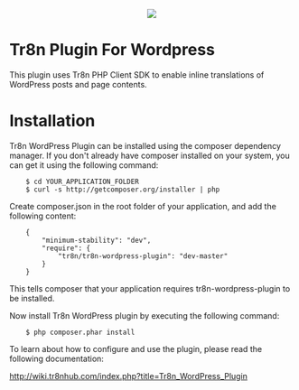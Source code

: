 <p align="center">
  <img src="https://raw.github.com/tr8n/tr8n/master/doc/screenshots/tr8nlogo.png">
</p>

Tr8n Plugin For Wordpress
=====================

This plugin uses Tr8n PHP Client SDK to enable inline translations of WordPress posts and page contents.

Installation
==================

Tr8n WordPress Plugin can be installed using the composer dependency manager. If you don't already have composer installed on your system, you can get it using the following command:

        $ cd YOUR_APPLICATION_FOLDER
        $ curl -s http://getcomposer.org/installer | php


Create composer.json in the root folder of your application, and add the following content:

        {
            "minimum-stability": "dev",
            "require": {
                "tr8n/tr8n-wordpress-plugin": "dev-master"
            }
        }

This tells composer that your application requires tr8n-wordpress-plugin to be installed.

Now install Tr8n WordPress plugin by executing the following command:


        $ php composer.phar install







To learn about how to configure and use the plugin, please read the following documentation:

http://wiki.tr8nhub.com/index.php?title=Tr8n_WordPress_Plugin



